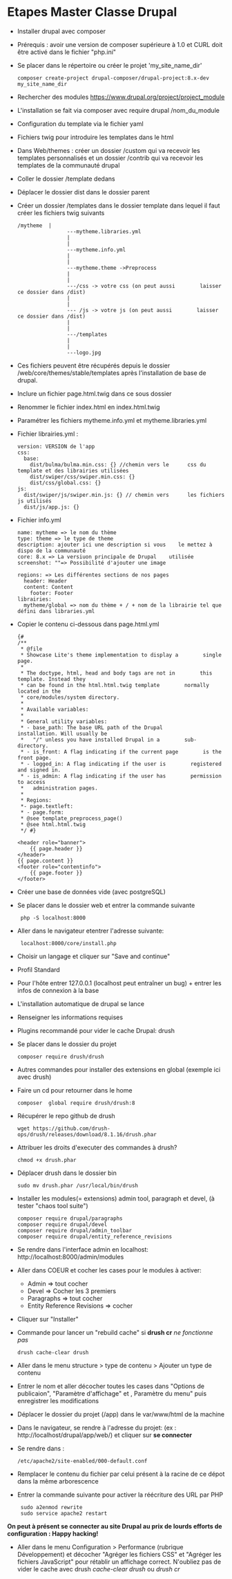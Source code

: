 # Etapes Master Classe Drupal
 - Installer drupal avec composer
 - Prérequis : avoir une version de composer supérieure à 1.0 et CURL doit être activé dans le fichier "php.ini"
 - Se placer dans le répertoire ou créer le projet 'my_site_name_dir'
 
       composer create-project drupal-composer/drupal-project:8.x-dev my_site_name_dir

 - Rechercher des modules
https://www.drupal.org/project/project_module
 - L'installation se fait via composer avec require drupal /nom_du_module

 - Configuration du template via le fichier yaml
 - Fichiers twig pour introduire les templates dans le html

 - Dans Web/themes : créer un dossier /custom qui va recevoir les templates personnalisés et un dossier /contrib qui va recevoir les templates de la communauté drupal
 - Coller le dossier /template dedans
 - Déplacer le dossier dist dans le dossier parent
 - Créer un dossier /templates dans le dossier template dans lequel il faut créer les fichiers twig suivants


       /mytheme  |
                       ---mytheme.libraries.yml
                       |
                       |
                       ---mytheme.info.yml
                       |
                       |
                       ---mytheme.theme ->Preprocess
                       |
                       |
                       ---/css -> votre css (on peut aussi        laisser ce dossier dans /dist)
                       |
                       |
                       --- /js -> votre js (on peut aussi        laisser ce dossier dans /dist)
                       |
                       |
                       ---/templates
                       |
                       |
                       ---logo.jpg

 - Ces fichiers peuvent être récupérés depuis le dossier /web/core/themes/stable/templates après l'installation de base de drupal.
 - Inclure un fichier page.html.twig dans ce sous dossier
 - Renommer le fichier index.html en index.html.twig

 - Paramétrer les fichiers mytheme.info.yml et mytheme.libraries.yml

 - Fichier librairies.yml :

       version: VERSION de l'app
       css:
         base:
           dist/bulma/bulma.min.css: {} //chemin vers le      css du template et des librairies utilisées
           dist/swiper/css/swiper.min.css: {}
           dist/css/global.css: {}
       js:
         dist/swiper/js/swiper.min.js: {} // chemin vers      les fichiers js utilisés
         dist/js/app.js: {}

 - Fichier info.yml




    
       name: mytheme => le nom du thème
       type: theme => le type de theme
       description: ajouter ici une description si vous    le mettez à dispo de la communauté
       core: 8.x => La versiuon principale de Drupal    utilisée
       screenshot: ""=> Possibilité d'ajouter une image
   
       regions: => Les différentes sections de nos pages
         header: Header
         content: Content
           footer: Footer
       librairies:
         mytheme/global => nom du thème + / + nom de la librairie tel que défini dans libraries.yml


 - Copier le contenu ci-dessous dans page.html.yml

       {# 
       /**
        * @file
        * Showcase Lite's theme implementation to display a        single page.
        *
        * The doctype, html, head and body tags are not in        this template. Instead they
        * can be found in the html.html.twig template        normally located in the
        * core/modules/system directory.
        *
        * Available variables:
        *
        * General utility variables:
        * - base_path: The base URL path of the Drupal        installation. Will usually be
        *   "/" unless you have installed Drupal in a        sub-directory.
        * - is_front: A flag indicating if the current page        is the front page.
        * - logged_in: A flag indicating if the user is        registered and signed in.
        * - is_admin: A flag indicating if the user has        permission to access
        *   administration pages.
        *
        * Regions:
        *- page.textleft:
        * - page.form:
        * @see template_preprocess_page()
        * @see html.html.twig
        */ #}
        
       <header role="banner">
           {{ page.header }}
       </header>
       {{ page.content }}
       <footer role="contentinfo">
           {{ page.footer }}
       </footer>

 - Créer une base de données vide (avec postgreSQL)

 - Se placer dans le dossier web et entrer la commande suivante

        php -S localhost:8000

 - Aller dans le navigateur etentrer l'adresse suivante:

        localhost:8000/core/install.php
 - Choisir un langage et cliquer sur "Save and continue"
 - Profil Standard
 - Pour l'hôte entrer 127.0.0.1 (localhost peut entraîner un bug) + entrer les infos de connexion à la base
 - L'installation automatique de drupal se lance
 - Renseigner les informations requises

 - Plugins recommandé pour vider le cache Drupal: drush
 - Se placer dans le dossier du projet

       composer require drush/drush

 - Autres commandes pour installer des extensions en global (exemple ici avec drush)
 - Faire un cd pour retourner dans le home

       composer  global require drush/drush:8
 - Récupérer le repo github de drush

       wget https://github.com/drush-ops/drush/releases/download/8.1.16/drush.phar
 - Attribuer les droits d'executer des commandes à drush?

       chmod +x drush.phar
 - Déplacer drush dans le dossier bin

       sudo mv drush.phar /usr/local/bin/drush

 - Installer les modules(= extensions) admin tool, paragraph et devel, (à tester "chaos tool suite")

       composer require drupal/paragraphs
       composer require drupal/devel
       composer require drupal/admin_toolbar
       composer require drupal/entity_reference_revisions

 - Se rendre dans l'interface admin en localhost:
 http://localhost:8000/admin/modules
 - Aller dans COEUR et cocher les cases pour le modules à activer:
 
    - Admin => tout cocher
    - Devel => Cocher les 3 premiers
    - Paragraphs => tout cocher
    - Entity Reference Revisions => cocher 

 - Cliquer sur "Installer"

 -  Commande pour lancer un "rebuild cache" si **drush cr** *ne fonctionne pas*

        drush cache-clear drush
  

 -  Aller dans le menu structure > type de contenu > Ajouter un type de contenu
 -  Entrer le nom et aller décocher toutes les cases dans "Options de publicaion", "Paramètre d'affichage" et , Paramètre du menu" puis enregistrer les modifications
 - Déplacer le dossier du projet (/app) dans le var/www/html de la machine
 - Dans le navigateur, se rendre à l'adresse du projet: (ex : http://localhost/drupal/app/web/) et cliquer sur **se connecter**
 - Se rendre dans :
        
       /etc/apache2/site-enabled/000-default.conf

 - Remplacer le contenu du fichier par celui présent à la racine de ce dépot dans la même arborescence

 - Entrer la commande suivante pour activer la réécriture des URL par PHP

        sudo a2enmod rewrite
        sudo service apache2 restart
        
**On peut à présent se connecter au site Drupal au prix de lourds efforts de configuration : Happy hacking!**

 - Aller dans le menu Configuration > Performance (rubrique Développement) et décocher "Agréger les fichiers CSS" et "Agréger les fichiers JavaScript" pour rétablir un affichage correct. N'oubliez pas de vider le cache avec drush *cache-clear drush* ou *drush cr*


